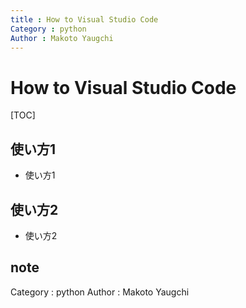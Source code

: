```yaml
---
title : How to Visual Studio Code
Category : python
Author : Makoto Yaugchi
---
```


# How to Visual Studio Code

[TOC]

## 使い方1

- 使い方1

## 使い方2

- 使い方2

## note

Category : python
Author : Makoto Yaugchi
